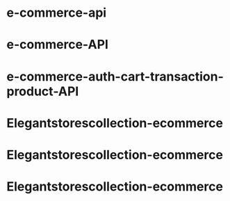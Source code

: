 # e-commerce-api
# e-commerce-API
# e-commerce-auth-cart-transaction-product-API
# Elegantstorescollection-ecommerce
# Elegantstorescollection-ecommerce
# Elegantstorescollection-ecommerce
